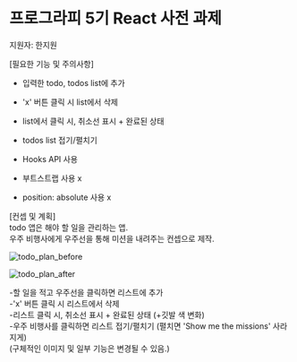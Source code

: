 # 프로그라피 5기 React 사전 과제
지원자: 한지원

[필요한 기능 및 주의사항]
- 입력한 todo, todos list에 추가
- 'x' 버튼 클릭 시 list에서 삭제
- list에서 클릭 시, 취소선 표시 + 완료된 상태
- todos list 접기/펼치기 

- Hooks API 사용

- 부트스트랩 사용 x
- position: absolute 사용 x
  
  
[컨셉 및 계획]  
todo 앱은 해야 할 일을 관리하는 앱.   
우주 비행사에게 우주선을 통해 미션을 내려주는 컨셉으로 제작.  

![todo_plan_before](https://user-images.githubusercontent.com/54440974/64077575-c3376580-cd0c-11e9-954f-17a9370898c4.png)

![todo_plan_after](https://user-images.githubusercontent.com/54440974/64077574-c03c7500-cd0c-11e9-9cb4-1a6472463522.png)

-할 일을 적고 우주선을 클릭하면 리스트에 추가  
-'x' 버튼 클릭 시 리스트에서 삭제  
-리스트 클릭 시, 취소선 표시 + 완료된 상태 (+깃발 색 변화)  
-우주 비행사를 클릭하면 리스트 접기/펼치기 (펼치면 'Show me the missions' 사라지게)  
(구체적인 이미지 및 일부 기능은 변경될 수 있음.)  
